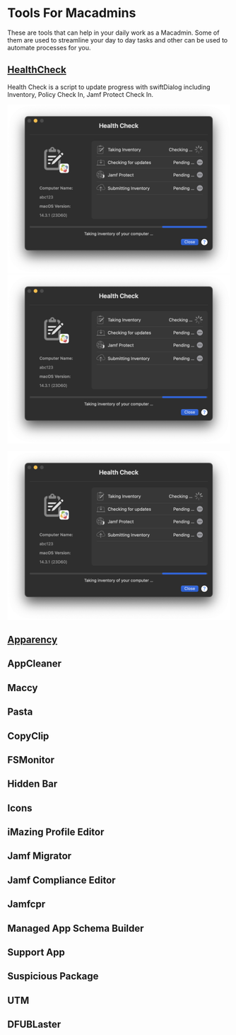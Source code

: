 # Tools For Macadmins

These are tools that can help in your daily work as a Macadmin. Some of them are used to streamline your day to day tasks and other can be used to automate processes for you.

## [HealthCheck](https://github.com/AndrewMBarnett/HealthCheck?tab=readme-ov-file)

Health Check is a script to update progress with swiftDialog including Inventory, Policy Check In, Jamf Protect Check In.

<img src="/Macadmin_Tools/tool_icons/HealthCheck/HealthCheck1.png"/>

<img title="a title" alt="Alt text" src="/Macadmin_Tools/tool_icons/HealthCheck/HealthCheck1.png">

![alt text for screen readers](/Macadmin_Tools/tool_icons/HealthCheck/HealthCheck1.png "Text to show on mouseover")

## [Apparency](https://mothersruin.com/software/Apparency/)
## AppCleaner
## Maccy
## Pasta
## CopyClip
## FSMonitor
## Hidden Bar
## Icons
## iMazing Profile Editor
## Jamf Migrator
## Jamf Compliance Editor
## Jamfcpr
## Managed App Schema Builder
## Support App
## Suspicious Package
## UTM
## DFUBLaster